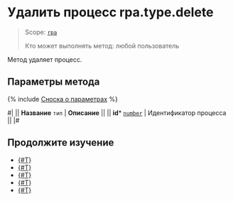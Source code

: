 # Удалить процесс rpa.type.delete

> Scope: [`rpa`](../../../scopes/permissions.md)
>
> Кто может выполнять метод: любой пользователь

Метод удаляет процесс.

## Параметры метода

{% include [Сноска о параметрах](../../../../_includes/required.md) %}

#|
|| **Название**
`тип` | **Описание** ||
|| **id***
[`number`](../../../data-types.md) | Идентификатор процесса ||
|#

## Продолжите изучение 

- [{#T}](./index.md)
- [{#T}](./rpa-type-add.md)
- [{#T}](./rpa-type-update.md)
- [{#T}](./rpa-type-get.md)
- [{#T}](./rpa-type-list.md)